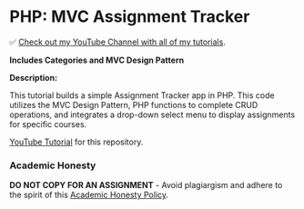 # PHP: MVC Assignment Tracker

✅ [Check out my YouTube Channel with all of my tutorials](https://www.youtube.com/DaveGrayTeachesCode).

**Includes Categories and MVC Design Pattern**

**Description:**

This tutorial builds a simple Assignment Tracker app in PHP. This code utilizes the MVC Design Pattern, PHP functions to complete CRUD operations, and integrates a drop-down select menu to display assignments for specific courses.

[YouTube Tutorial](https://youtu.be/Rkg731t47dc) for this repository.

### Academic Honesty

**DO NOT COPY FOR AN ASSIGNMENT** - Avoid plagiargism and adhere to the spirit of this [Academic Honesty Policy](https://www.freecodecamp.org/news/academic-honesty-policy/).
